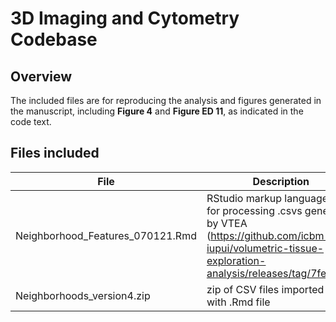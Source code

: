 # 3D Imaging and Cytometry Codebase

## Overview

The included files are for reproducing the analysis and figures generated in the manuscript, including **Figure 4** and **Figure ED 11**, as indicated in the code text. 

## Files included

File | Description
------------ | -------------
Neighborhood_Features_070121.Rmd | RStudio markup language file for processing .csvs generated by VTEA (https://github.com/icbm-iupui/volumetric-tissue-exploration-analysis/releases/tag/7fe6a75)
Neighborhoods_version4.zip | zip of CSV files imported into R with .Rmd file


